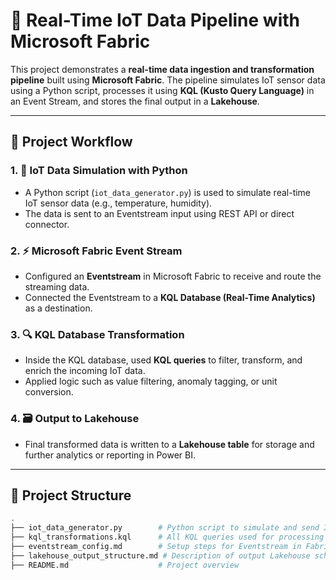 # 🔧 Real-Time IoT Data Pipeline with Microsoft Fabric

This project demonstrates a **real-time data ingestion and transformation pipeline** built using **Microsoft Fabric**. The pipeline simulates IoT sensor data using a Python script, processes it using **KQL (Kusto Query Language)** in an Event Stream, and stores the final output in a **Lakehouse**.

---

## 📌 Project Workflow

### 1. 🐍 IoT Data Simulation with Python
- A Python script (`iot_data_generator.py`) is used to simulate real-time IoT sensor data (e.g., temperature, humidity).
- The data is sent to an Eventstream input using REST API or direct connector.

### 2. ⚡ Microsoft Fabric Event Stream
- Configured an **Eventstream** in Microsoft Fabric to receive and route the streaming data.
- Connected the Eventstream to a **KQL Database (Real-Time Analytics)** as a destination.

### 3. 🔍 KQL Database Transformation
- Inside the KQL database, used **KQL queries** to filter, transform, and enrich the incoming IoT data.
- Applied logic such as value filtering, anomaly tagging, or unit conversion.

### 4. 🗃️ Output to Lakehouse
- Final transformed data is written to a **Lakehouse table** for storage and further analytics or reporting in Power BI.

---

## 📁 Project Structure

```bash
.
├── iot_data_generator.py        # Python script to simulate and send IoT data
├── kql_transformations.kql      # All KQL queries used for processing
├── eventstream_config.md        # Setup steps for Eventstream in Fabric
├── lakehouse_output_structure.md # Description of output Lakehouse schema
├── README.md                    # Project overview
